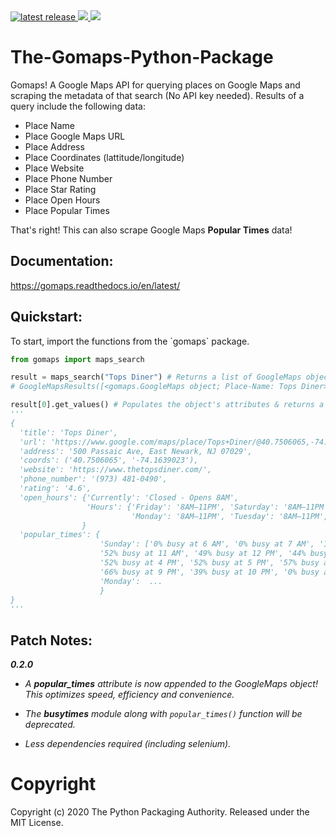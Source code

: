 <a href="https://pypi.org/project/gomaps">
  <img src="https://img.shields.io/pypi/v/gomaps.svg" alt="latest release" />
</a>

<a href="https://pepy.tech/project/gomaps/month">
  <img src="https://pepy.tech/badge/gomaps/month" />
</a>

<a href="https://gomaps.readthedocs.io/en/latest/">
  <img src="https://readthedocs.org/projects/gomaps/badge/" />
</a>

# The-Gomaps-Python-Package

Gomaps! A Google Maps API for querying places on Google Maps and scraping the metadata of that search (No API key needed). Results of a query include the following data:

* Place Name
* Place Google Maps URL
* Place Address
* Place Coordinates (lattitude/longitude)
* Place Website
* Place Phone Number
* Place Star Rating
* Place Open Hours
* Place Popular Times

That's right! This can also scrape Google Maps __Popular Times__ data!

<h2><b>Documentation:</b></h2>
<a href="https://gomaps.readthedocs.io/en/latest/">https://gomaps.readthedocs.io/en/latest/</a>

<h2><b>Quickstart:</b></h2>
To start, import the functions from the `gomaps` package.

```python
from gomaps import maps_search

result = maps_search("Tops Diner") # Returns a list of GoogleMaps objects
# GoogleMapsResults([<gomaps.GoogleMaps object; Place-Name: Tops Diner>])

result[0].get_values() # Populates the object's attributes & returns a dictionary
'''
{
  'title': 'Tops Diner',
  'url': 'https://www.google.com/maps/place/Tops+Diner/@40.7506065,-74.1639023,17z/data=!4m2!3m1!1s0x89c2547b4ec3235b:0x7342f11f69197f92!8m2!3d40.7506065!4d-74.1639023',
  'address': '500 Passaic Ave, East Newark, NJ 07029',
  'coords': ('40.7506065', '-74.1639023'),
  'website': 'https://www.thetopsdiner.com/',
  'phone_number': '(973) 481-0490',
  'rating': '4.6',
  'open_hours': {'Currently': 'Closed - Opens 8AM',
                 'Hours': {'Friday': '8AM–11PM', 'Saturday': '8AM–11PM', 'Sunday': '8AM–11PM',
                           'Monday': '8AM–11PM', 'Tuesday': '8AM–11PM', 'Wednesday': '8AM–11PM', 'Thursday': '8AM–11PM'}
                }
  'popular_times': {
                    'Sunday': ['0% busy at 6 AM', '0% busy at 7 AM', '19% busy at 8 AM', '35% busy at 9 AM', '48% busy at 10 AM',
                    '52% busy at 11 AM', '49% busy at 12 PM', '44% busy at 1 PM', '45% busy at 2 PM', '49% busy at 3 PM',
                    '52% busy at 4 PM', '52% busy at 5 PM', '57% busy at 6 PM', '70% busy at 7 PM', '78% busy at 8 PM',
                    '66% busy at 9 PM', '39% busy at 10 PM', '0% busy at 11 PM'], 
                    'Monday':  ...
                    }
}
'''
```

<h2><b>Patch Notes:</b></h2>
<i><b>0.2.0</b>
  
  - A **popular_times** attribute is now appended to the GoogleMaps object! This optimizes speed, efficiency and convenience.

  - The ***busytimes*** module along with `popular_times()` function will be deprecated.
  
  - Less dependencies required (including selenium).
</i>

# Copyright
Copyright (c) 2020 The Python Packaging Authority. Released under the MIT License.
